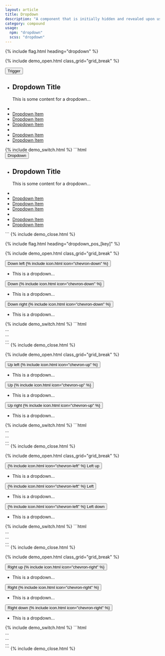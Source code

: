 ```yaml
---
layout: article
title: Dropdown
description: "A component that is initially hidden and revealed upon user interaction either through a click or hover event. Dropdown components typically display lists of possible actions or navigation."
category: compound
usage:
  npm: "dropdown"
  scss: "dropdown"
---
```


{% include flag.html heading="dropdown" %}

{% include demo_open.html class_grid="grid_break" %}
<div class="dropdown">
  <button class="dropdown__trigger button button_color_primary">Trigger</button>
  <ul class="dropdown__menu">
    <li class="dropdown__item">
      <div class="dropdown__content">
        <h2 class="dropdown__title">Dropdown Title</h2>
        <p>This is some content for a dropdown...</p>
      </div>
    </li>
    <li class="dropdown__sep"></li>
    <li class="dropdown__item">
      <a href="#" class="dropdown__link">Dropdown Item</a>
    </li>
    <li class="dropdown__item">
      <a href="#" class="dropdown__link is-active">Dropdown Item</a>
    </li>
    <li class="dropdown__item">
      <a href="#" class="dropdown__link">Dropdown Item</a>
    </li>
    <li class="dropdown__sep"></li>
    <li class="dropdown__item">
      <a href="#" class="dropdown__link is-disabled">Dropdown Item</a>
    </li>
    <li class="dropdown__item">
      <a href="#" class="dropdown__link">Dropdown Item</a>
    </li>
  </ul>
</div>
{% include demo_switch.html %}
```html
<div class="dropdown">
  <button class="dropdown__trigger button button_color_primary">Dropdown</button>
  <ul class="dropdown__menu">
    <li class="dropdown__item">
      <div class="dropdown__content">
        <h2 class="dropdown__title">Dropdown Title</h2>
        <p>This is some content for a dropdown...</p>
      </div>
    </li>
    <li class="dropdown__sep"></li>
    <li class="dropdown__item">
      <a href="#" class="dropdown__link">Dropdown Item</a>
    </li>
    <li class="dropdown__item">
      <a href="#" class="dropdown__link is-active">Dropdown Item</a>
    </li>
    <li class="dropdown__item">
      <a href="#" class="dropdown__link">Dropdown Item</a>
    </li>
    <li class="dropdown__sep"></li>
    <li class="dropdown__item">
      <a href="#" class="dropdown__link is-disabled">Dropdown Item</a>
    </li>
    <li class="dropdown__item">
      <a href="#" class="dropdown__link">Dropdown Item</a>
    </li>
  </ul>
</div>
```
{% include demo_close.html %}

{% include flag.html heading="dropdown_pos_[key]" %}

{% include demo_open.html class_grid="grid_break" %}
<div class="level">
  <div class="dropdown dropdown_pos_down-left">
    <button class="button">
      <span>Down left</span>
      {% include icon.html icon="chevron-down" %}
    </button>
    <ul class="dropdown__menu">
      <li class="dropdown__item dropdown__content">This is a dropdown...</li>
    </ul>
  </div><!-- .dropdown -->
  <div class="dropdown dropdown_pos_down">
    <button class="button">
      <span>Down</span>
      {% include icon.html icon="chevron-down" %}
    </button>
    <ul class="dropdown__menu">
      <li class="dropdown__item dropdown__content">This is a dropdown...</li>
    </ul>
  </div><!-- .dropdown -->
  <div class="dropdown dropdown_pos_down-right">
    <button class="button">
      <span>Down right</span>
      {% include icon.html icon="chevron-down" %}
    </button>
    <ul class="dropdown__menu">
      <li class="dropdown__item dropdown__content">This is a dropdown...</li>
    </ul>
  </div><!-- .dropdown -->
</div>
{% include demo_switch.html %}
```html
<div class="dropdown dropdown_pos_down-left">...</div>
<div class="dropdown dropdown_pos_down">...</div>
<div class="dropdown dropdown_pos_down-right">...</div>
```
{% include demo_close.html %}

{% include demo_open.html class_grid="grid_break" %}
<div class="level">
  <div class="dropdown dropdown_pos_up-left">
    <button class="button">
      <span>Up left</span>
      {% include icon.html icon="chevron-up" %}
    </button>
    <ul class="dropdown__menu">
      <li class="dropdown__item dropdown__content">This is a dropdown...</li>
    </ul>
  </div><!-- .dropdown -->
  <div class="dropdown dropdown_pos_up">
    <button class="button">
      <span>Up</span>
      {% include icon.html icon="chevron-up" %}
    </button>
    <ul class="dropdown__menu">
      <li class="dropdown__item dropdown__content">This is a dropdown...</li>
    </ul>
  </div><!-- .dropdown -->
  <div class="dropdown dropdown_pos_up-right">
    <button class="button">
      <span>Up right</span>
      {% include icon.html icon="chevron-up" %}
    </button>
    <ul class="dropdown__menu">
      <li class="dropdown__item dropdown__content">This is a dropdown...</li>
    </ul>
  </div><!-- .dropdown -->
</div>
{% include demo_switch.html %}
```html
<div class="dropdown dropdown_pos_up-left">...</div>
<div class="dropdown dropdown_pos_up">...</div>
<div class="dropdown dropdown_pos_up-right">...</div>
```
{% include demo_close.html %}

{% include demo_open.html class_grid="grid_break" %}
<div class="level flex_justify_end">
  <div class="dropdown dropdown_pos_left-up">
    <button class="button">
      {% include icon.html icon="chevron-left" %}
      <span>Left up</span>
    </button>
    <ul class="dropdown__menu">
      <li class="dropdown__item dropdown__content">This is a dropdown...</li>
    </ul>
  </div><!-- .dropdown -->
  <div class="dropdown dropdown_pos_left">
    <button class="button">
      {% include icon.html icon="chevron-left" %}
      <span>Left</span>
    </button>
    <ul class="dropdown__menu">
      <li class="dropdown__item dropdown__content">This is a dropdown...</li>
    </ul>
  </div><!-- .dropdown -->
  <div class="dropdown dropdown_pos_left-down">
    <button class="button">
      {% include icon.html icon="chevron-left" %}
      <span>Left down</span>
    </button>
    <ul class="dropdown__menu">
      <li class="dropdown__item dropdown__content">This is a dropdown...</li>
    </ul>
  </div><!-- .dropdown -->
</div>
{% include demo_switch.html %}
```html
<div class="dropdown dropdown_pos_left-up">...</div>
<div class="dropdown dropdown_pos_left">...</div>
<div class="dropdown dropdown_pos_left-down">...</div>
```
{% include demo_close.html %}

{% include demo_open.html class_grid="grid_break" %}
<div class="level">
  <div class="dropdown dropdown_pos_right-up">
    <button class="button">
      <span>Right up</span>
      {% include icon.html icon="chevron-right" %}
    </button>
    <ul class="dropdown__menu">
      <li class="dropdown__item dropdown__content">This is a dropdown...</li>
    </ul>
  </div><!-- .dropdown -->
  <div class="dropdown dropdown_pos_right">
    <button class="button">
      <span>Right</span>
      {% include icon.html icon="chevron-right" %}
    </button>
    <ul class="dropdown__menu">
      <li class="dropdown__item dropdown__content">This is a dropdown...</li>
    </ul>
  </div><!-- .dropdown -->
  <div class="dropdown dropdown_pos_right-down">
    <button class="button">
      <span>Right down</span>
      {% include icon.html icon="chevron-right" %}
    </button>
    <ul class="dropdown__menu">
      <li class="dropdown__item dropdown__content">This is a dropdown...</li>
    </ul>
  </div><!-- .dropdown -->
</div>
{% include demo_switch.html %}
```html
<div class="dropdown dropdown_pos_right-up">...</div>
<div class="dropdown dropdown_pos_right">...</div>
<div class="dropdown dropdown_pos_right-down">...</div>
```
{% include demo_close.html %}
